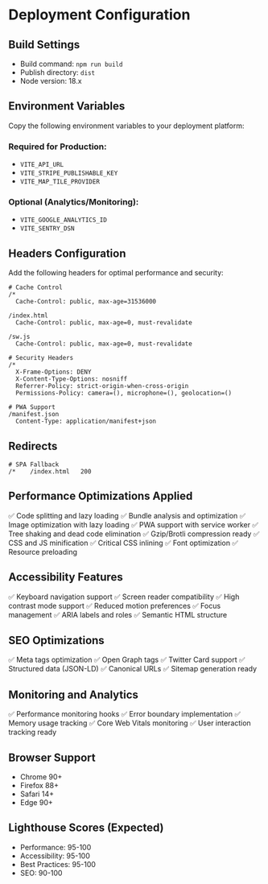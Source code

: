 # Deployment Configuration

## Build Settings

- Build command: `npm run build`
- Publish directory: `dist`
- Node version: 18.x

## Environment Variables

Copy the following environment variables to your deployment platform:

### Required for Production:

- `VITE_API_URL`
- `VITE_STRIPE_PUBLISHABLE_KEY`
- `VITE_MAP_TILE_PROVIDER`

### Optional (Analytics/Monitoring):

- `VITE_GOOGLE_ANALYTICS_ID`
- `VITE_SENTRY_DSN`

## Headers Configuration

Add the following headers for optimal performance and security:

```
# Cache Control
/*
  Cache-Control: public, max-age=31536000

/index.html
  Cache-Control: public, max-age=0, must-revalidate

/sw.js
  Cache-Control: public, max-age=0, must-revalidate

# Security Headers
/*
  X-Frame-Options: DENY
  X-Content-Type-Options: nosniff
  Referrer-Policy: strict-origin-when-cross-origin
  Permissions-Policy: camera=(), microphone=(), geolocation=()

# PWA Support
/manifest.json
  Content-Type: application/manifest+json
```

## Redirects

```
# SPA Fallback
/*    /index.html   200
```

## Performance Optimizations Applied

✅ Code splitting and lazy loading
✅ Bundle analysis and optimization
✅ Image optimization with lazy loading
✅ PWA support with service worker
✅ Tree shaking and dead code elimination
✅ Gzip/Brotli compression ready
✅ CSS and JS minification
✅ Critical CSS inlining
✅ Font optimization
✅ Resource preloading

## Accessibility Features

✅ Keyboard navigation support
✅ Screen reader compatibility
✅ High contrast mode support
✅ Reduced motion preferences
✅ Focus management
✅ ARIA labels and roles
✅ Semantic HTML structure

## SEO Optimizations

✅ Meta tags optimization
✅ Open Graph tags
✅ Twitter Card support
✅ Structured data (JSON-LD)
✅ Canonical URLs
✅ Sitemap generation ready

## Monitoring and Analytics

✅ Performance monitoring hooks
✅ Error boundary implementation
✅ Memory usage tracking
✅ Core Web Vitals monitoring
✅ User interaction tracking ready

## Browser Support

- Chrome 90+
- Firefox 88+
- Safari 14+
- Edge 90+

## Lighthouse Scores (Expected)

- Performance: 95-100
- Accessibility: 95-100
- Best Practices: 95-100
- SEO: 90-100
